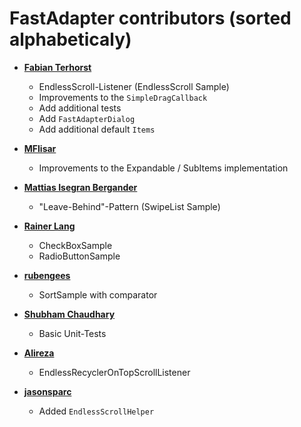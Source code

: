 FastAdapter contributors (sorted alphabeticaly)
============================================

* **[Fabian Terhorst](https://github.com/FabianTerhorst)**

  * EndlessScroll-Listener (EndlessScroll Sample)
  * Improvements to the `SimpleDragCallback`
  * Add additional tests
  * Add `FastAdapterDialog`
  * Add additional default `Items`
  
* **[MFlisar](https://github.com/MFlisar)**

  * Improvements to the Expandable / SubItems implementation

* **[Mattias Isegran Bergander](https://github.com/mattiasbe)**

  * "Leave-Behind"-Pattern (SwipeList Sample)

* **[Rainer Lang](https://github.com/Rainer-Lang)**

  * CheckBoxSample
  * RadioButtonSample

* **[rubengees](https://github.com/rubengees)**

  * SortSample with comparator

* **[Shubham Chaudhary](https://github.com/shubhamchaudhary)**
  
  * Basic Unit-Tests

* **[Alireza](https://github.com/meNESS)**
 
  * EndlessRecyclerOnTopScrollListener

* **[jasonsparc](https://github.com/jasonsparc)**

  * Added `EndlessScrollHelper`